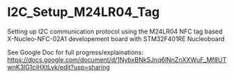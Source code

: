 # I2C_Setup_M24LR04_Tag
Setting up I2C communication protocol using the M24LR04 NFC tag based X-Nucleo-NFC-02A1 developement board with STM32F401RE Nucleoboard







See Google Doc for full progress/explainations: https://docs.google.com/document/d/1NybxBNkSJnq6lNnZnXXWuF_Mf8UTwnK3lG1ciHXtLvk/edit?usp=sharing 
